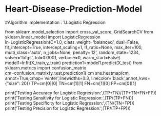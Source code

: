 # Heart-Disease-Prediction-Model
#Algorithm implementation :
1.Logistic Regression

from sklearn.model_selection import cross_val_score, GridSearchCV
from sklearn.linear_model import LogisticRegression
lr=LogisticRegression(C=1.0, class_weight='balanced', dual=False,
                   fit_intercept=True, intercept_scaling=1, l1_ratio=None,
                   max_iter=100, multi_class='auto', n_jobs=None, penalty='l2',
                   random_state=1234, solver='lbfgs', tol=0.0001, verbose=0,
                   warm_start=False)
model1=lr.fit(X_train,y_train)
prediction1=model1.predict(X_test)
from sklearn.metrics import confusion_matrix
cm=confusion_matrix(y_test,prediction1)
cm
sns.heatmap(cm, annot=True,cmap='winter',linewidths=0.3, linecolor='black',annot_kws={"size": 20})
TP=cm[0][0]
TN=cm[1][1]
FN=cm[1][0]
FP=cm[0][1]

print('Testing Accuracy for Logistic Regression:',(TP+TN)/(TP+TN+FN+FP))
print('Testing Sensitivity for Logistic Regression:',(TP/(TP+FN)))
print('Testing Specificity for Logistic Regression:',(TN/(TN+FP)))
print('Testing Precision for Logistic Regression:',(TP/(TP+FP)))

